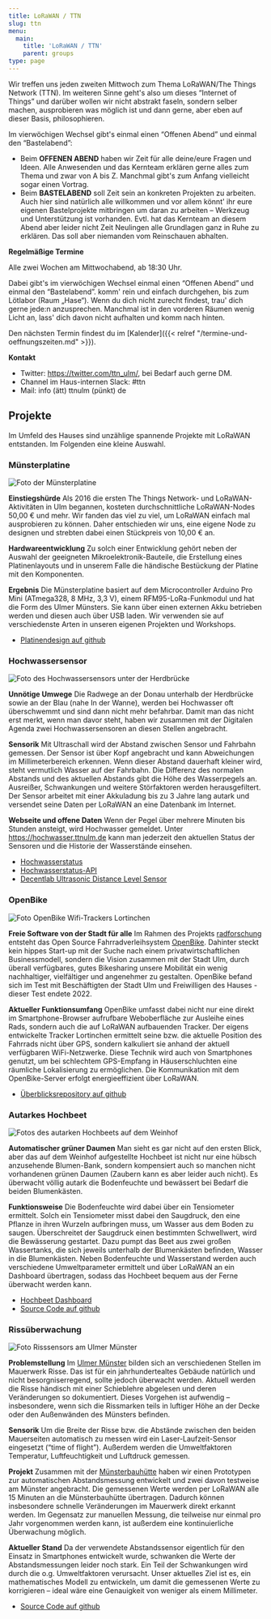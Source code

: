 ```yaml
---
title: LoRaWAN / TTN
slug: ttn
menu: 
  main:
    title: 'LoRaWAN / TTN'
    parent: groups
type: page
---
```


Wir treffen uns jeden zweiten Mittwoch zum Thema LoRaWAN/The Things Network (TTN). Im weiteren Sinne geht's also um dieses “Internet of Things” und darüber wollen wir nicht abstrakt faseln, sondern selber machen, ausprobieren was möglich ist und dann gerne, aber eben auf dieser Basis, philosophieren.

Im vierwöchigen Wechsel gibt's einmal einen “Offenen Abend” und einmal den “Bastelabend”:

* Beim **OFFENEN ABEND** haben wir Zeit für alle deine/eure Fragen und Ideen. Alle Anwesenden und das Kernteam erklären gerne alles zum Thema und zwar von A bis Z. Manchmal gibt's zum Anfang vielleicht sogar einen Vortrag.
* Beim **BASTELABEND** soll Zeit sein an konkreten Projekten zu arbeiten. Auch hier sind natürlich alle willkommen und vor allem könnt' ihr eure eigenen Bastelprojekte mitbringen um daran zu arbeiten – Werkzeug und Unterstützung ist vorhanden. Evtl. hat das Kernteam an diesem Abend aber leider nicht Zeit Neulingen alle Grundlagen ganz in Ruhe zu erklären. Das soll aber niemanden vom Reinschauen abhalten.

**Regelmäßige Termine**

Alle zwei Wochen am Mittwochabend, ab 18:30 Uhr.

Dabei gibt's im vierwöchigen Wechsel einmal einen “Offenen Abend” und einmal den “Bastelabend”. komm' rein und einfach durchgehen, bis zum Lötlabor (Raum „Hase“). Wenn du dich nicht zurecht findest, trau' dich gerne jede:n anzusprechen. Manchmal ist in den vorderen Räumen wenig Licht an, lass' dich davon nicht aufhalten und komm nach hinten.

Den nächsten Termin findest du im [Kalender]({{< relref "/termine-und-oeffnungszeiten.md" >}}).

**Kontakt**

* Twitter: <https://twitter.com/ttn_ulm/>, bei Bedarf auch gerne DM.
* Channel im Haus-internen Slack: #ttn
* Mail: info (ätt) ttnulm (pünkt) de

## Projekte

Im Umfeld des Hauses sind unzählige spannende Projekte mit LoRaWAN entstanden. Im Folgenden eine kleine Auswahl.

### Münsterplatine

![Foto der Münsterplatine](/wp-content/uploads/2022/03/ttn_minster-node.jpeg)

**Einstiegshürde** Als 2016 die ersten The Things Network- und LoRaWAN-Aktivitäten in Ulm begannen, kosteten durchschnittliche LoRaWAN-Nodes 50,00 € und mehr. Wir fanden das viel zu viel, um LoRaWAN einfach mal ausprobieren zu können. Daher entschieden wir uns, eine eigene Node zu designen und strebten dabei einen Stückpreis von 10,00 € an.

**Hardwareentwicklung** Zu solch einer Entwicklung gehört neben der Auswahl der geeigneten Mikroelektronik-Bauteile, die Erstellung eines Platinenlayouts und in unserem Falle die händische Bestückung der Platine mit den Komponenten.

**Ergebnis** Die Münsterplatine basiert auf dem Microcontroller Arduino Pro Mini (ATmega328, 8 MHz, 3,3 V), einem RFM95-LoRa-Funkmodul und hat die Form des Ulmer Münsters. Sie kann über einen externen Akku betrieben werden und diesen auch über USB laden. Wir verwenden sie auf verschiedenste Arten in unseren eigenen Projekten und Workshops.

* [Platinendesign auf github](https://github.com/verschwoerhaus/ttn-ulm-pcb)

### Hochwassersensor

![Foto des Hochwassersensors unter der Herdbrücke](/wp-content/uploads/2022/03/ttn_hochwassersensor.jpeg)

**Unnötige Umwege** Die Radwege an der Donau unterhalb der Herdbrücke sowie an der Blau (nahe In der Wanne), werden bei Hochwasser oft überschwemmt und sind dann nicht mehr befahrbar. Damit man das nicht erst merkt, wenn man davor steht, haben wir zusammen mit der Digitalen Agenda zwei Hochwassersensoren an diesen Stellen angebracht.

**Sensorik** Mit Ultraschall wird der Abstand zwischen Sensor und Fahrbahn gemessen. Der Sensor ist über Kopf angebracht und kann Abweichungen im Millimeterbereich erkennen. Wenn dieser Abstand dauerhaft kleiner wird, steht vermutlich Wasser auf der Fahrbahn. Die Differenz des normalen Abstands und des aktuellen Abstands gibt die Höhe des Wasserpegels an. Ausreißer, Schwankungen und weitere Störfaktoren werden herausgefiltert. Der Sensor arbeitet mit einer Akkuladung bis zu 3 Jahre lang autark und versendet seine Daten per LoRaWAN an eine Datenbank im Internet.

**Webseite und offene Daten** Wenn der Pegel über mehrere Minuten bis Stunden ansteigt, wird Hochwasser gemeldet. Unter https://hochwasser.ttnulm.de kann man jederzeit den aktuellen Status der Sensoren und die Historie der Wasserstände einsehen.

* [Hochwasserstatus](https://hochwasser.ttnulm.de)
* [Hochwasserstatus-API](https://hochwasser.ttnulm.de/apidoc)
* [Decentlab Ultrasonic Distance Level Sensor](https://www.decentlab.com/products/ultrasonic-distance-/-level-sensor-for-lorawan)

### OpenBike

![Foto OpenBike Wifi-Trackers Lortinchen](/wp-content/uploads/2022/03/ttn_wifi-tracker.jpeg)

**Freie Software von der Stadt für alle** Im Rahmen des Projekts [radforschung](https://radforschung.org/) entsteht das Open Source Fahrradverleihsystem [OpenBike](https://openbike.ulm.dev/). Dahinter steckt kein hippes Start-up mit der Suche nach einem privatwirtschaftlichen Businessmodell, sondern die Vision zusammen mit der Stadt Ulm, durch überall verfügbares, gutes Bikesharing unsere Mobilität ein wenig nachhaltiger, vielfältiger und angenehmer zu gestalten. OpenBike befand sich im Test mit Beschäftigten der Stadt Ulm und Freiwilligen des Hauses - dieser Test endete 2022.

**Aktueller Funktionsumfang** OpenBike umfasst dabei nicht nur eine direkt im Smartphone-Browser aufrufbare Weboberfläche zur Ausleihe eines Rads, sondern auch die auf LoRaWAN aufbauenden Tracker. Der eigens entwickelte Tracker Lortinchen ermittelt seine bzw. die aktuelle Position des Fahrrads nicht über GPS, sondern kalkuliert sie anhand der aktuell verfügbaren WiFi-Netzwerke. Diese Technik wird auch von Smartphones genutzt, um bei schlechtem GPS-Empfang in Häuserschluchten eine räumliche Lokalisierung zu ermöglichen. Die Kommunikation mit dem OpenBike-Server erfolgt energieeffizient über LoRaWAN.

* [Überblicksrepository auf github](https://github.com/transportkollektiv/openbike)

### Autarkes Hochbeet

![Fotos des autarken Hochbeets auf dem Weinhof](/wp-content/uploads/2022/03/ttn_hochbeet.jpeg)

**Automatischer grüner Daumen** Man sieht es gar nicht auf den ersten Blick, aber das auf dem Weinhof aufgestellte Hochbeet ist nicht nur eine hübsch anzusehende Blumen-Bank, sondern kompensiert auch so manchen nicht vorhandenen grünen Daumen (Zaubern kann es aber leider auch nicht). Es überwacht völlig autark die Bodenfeuchte und bewässert bei Bedarf die beiden Blumenkästen.

**Funktionsweise** Die Bodenfeuchte wird dabei über ein Tensiometer ermittelt. Solch ein Tensiometer misst dabei den Saugdruck, den eine Pflanze in ihren Wurzeln aufbringen muss, um Wasser aus dem Boden zu saugen. Überschreitet der Saugdruck einen bestimmten Schwellwert, wird die Bewässerung gestartet. Dazu pumpt das Beet aus zwei großen Wassertanks, die sich jeweils unterhalb der Blumenkästen befinden, Wasser in die Blumenkästen. Neben Bodenfeuchte und Wasserstand werden auch verschiedene Umweltparameter ermittelt und über LoRaWAN an ein Dashboard übertragen, sodass das Hochbeet bequem aus der Ferne überwacht werden kann.

* [Hochbeet Dashboard](https://ttndata.cortex-media.de/grafana/d/c80ycHXWk/hochbeet-verschworhaus?orgId=1&from=now-7d&to=now)
* [Source Code auf github](https://github.com/verschwoerhaus/ttn-ulm-hochbeet-node)

### Rissüberwachung

![Foto Risssensors am Ulmer Münster](/wp-content/uploads/2022/03/ttn_risssensor.jpeg)

**Problemstellung** Im [Ulmer Münster](https://www.ulmer-muenster.de/) bilden sich an verschiedenen Stellen im Mauerwerk Risse. Das ist für ein jahrhundertealtes Gebäude natürlich und nicht besorgniserregend, sollte jedoch überwacht werden. Aktuell werden die Risse händisch mit einer Schieblehre abgelesen und deren Veränderungen so dokumentiert. Dieses Vorgehen ist aufwendig – insbesondere, wenn sich die Rissmarken teils in luftiger Höhe an der Decke oder den Außenwänden des Münsters befinden.

**Sensorik** Um die Breite der Risse bzw. die Abstände zwischen den beiden Mauerseiten automatisch zu messen wird ein Laser-Laufzeit-Sensor eingesetzt (“time of flight”). Außerdem werden die Umweltfaktoren Temperatur, Luftfeuchtigkeit und Luftdruck gemessen.

**Projekt** Zusammen mit der [Münsterbauhütte](http://www.muensterbauamt-ulm.de/) haben wir einen Prototypen zur automatischen Abstandsmessung entwickelt und zwei davon testweise am Münster angebracht. Die gemessenen Werte werden per LoRaWAN alle 15 Minuten an die Münsterbauhütte übertragen. Dadurch können insbesondere schnelle Veränderungen im Mauerwerk direkt erkannt werden. Im Gegensatz zur manuellen Messung, die teilweise nur einmal pro Jahr vorgenommen werden kann, ist außerdem eine kontinuierliche Überwachung möglich.

**Aktueller Stand** Da der verwendete Abstandssensor eigentlich für den Einsatz in Smartphones entwickelt wurde, schwanken die Werte der Abstandsmessungen leider noch stark. Ein Teil der Schwankungen wird durch die o.g. Umweltfaktoren verursacht. Unser aktuelles Ziel ist es, ein mathematisches Modell zu entwickeln, um damit die gemessenen Werte zu korrigieren – ideal wäre eine Genauigkeit von weniger als einem Millimeter.

* [Source Code auf github](https://github.com/jaqPi/ttn-ulm-muenster-monitor)
